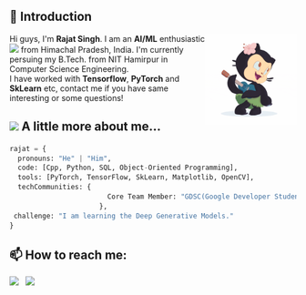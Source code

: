 ## 👋 Introduction

<img align='right' src='https://github.com/Rajatsingh24/Rajatsingh24/blob/main/gif.gif' width='160'>


Hi guys, I'm **Rajat Singh**. I am an **AI/ML** enthusiastic <img src="https://media.giphy.com/media/WUlplcMpOCEmTGBtBW/giphy.gif" width="30"> from Himachal Pradesh, India. I'm currently persuing my B.Tech. from NIT Hamirpur in Computer Science Engineering.  
I have worked with **Tensorflow**, **PyTorch** and **SkLearn** etc, contact me if you have same interesting or some questions!


## <img src="https://media.giphy.com/media/VgCDAzcKvsR6OM0uWg/giphy.gif" width="50"> A little more about me...  

```python
rajat = {
  pronouns: "He" | "Him",
  code: [Cpp, Python, SQL, Object-Oriented Programming],
  tools: [PyTorch, TensorFlow, SkLearn, Matplotlib, OpenCV],
  techCommunities: {
                        Core Team Member: "GDSC(Google Developer Student Clubs)"
                      },
 challenge: "I am learning the Deep Generative Models."
}
```
## 📫 How to reach me:

  [<img src="https://img.icons8.com/color/48/000000/linkedin.png" width="3.5%"/>](www.linkedin.com/in/rajatsingh24)  &nbsp; <a href="mailto:rajatsingh072002@gmail.com"> <img src="https://img.icons8.com/fluent/48/000000/gmail.png" width="3.5%"/>
  
<!--
**Rajatsingh24/Rajatsingh24** is a ✨ _special_ ✨ repository because its `README.md` (this file) appears on your GitHub profile.

Here are some ideas to get you started:

- 🔭 I’m currently working on ...
- 🌱 I’m currently learning ...
- 👯 I’m looking to collaborate on ...
- 🤔 I’m looking for help with ...
- 💬 Ask me about ...
- 📫 How to reach me: ...
- 😄 Pronouns: ...
- ⚡ Fun fact: ...
-->
